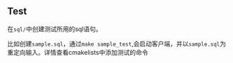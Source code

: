 ## Test
在`sql/`中创建测试所用的sql语句。

比如创建`sample.sql`，通过`make sample_test`,会启动客户端，并以`sample.sql`为重定向输入。详情查看cmakelists中添加测试的命令